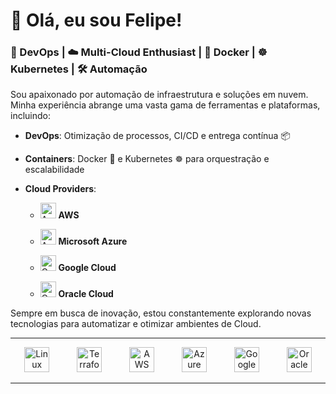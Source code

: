
# 👋 Olá, eu sou Felipe!

### 🚀 DevOps | ☁️ Multi-Cloud Enthusiast | 🐳 Docker | ☸️ Kubernetes | 🛠️ Automação

Sou apaixonado por automação de infraestrutura e soluções em nuvem. Minha experiência abrange uma vasta gama de ferramentas e plataformas, incluindo:

- **DevOps**: Otimização de processos, CI/CD e entrega contínua 📦
- **Containers**: Docker 🐳 e Kubernetes ☸️ para orquestração e escalabilidade
- **Cloud Providers**:
  
  - <img src="https://cdn.jsdelivr.net/gh/devicons/devicon/icons/amazonwebservices/amazonwebservices-original-wordmark.svg" alt="AWS" width="25" height="25"/> **AWS**
    
  - <img src="https://cdn.jsdelivr.net/gh/devicons/devicon/icons/azure/azure-original.svg" alt="Azure" width="25" height="25"/> **Microsoft Azure**
  
  - <img src="https://cdn.jsdelivr.net/gh/devicons/devicon/icons/googlecloud/googlecloud-original.svg" alt="Google Cloud" width="25" height="25"/> **Google Cloud**
    
  - <img src="https://cdn.jsdelivr.net/gh/devicons/devicon/icons/oracle/oracle-original.svg" alt="Oracle Cloud" width="25" height="25"/> **Oracle Cloud**
    
  
Sempre em busca de inovação, estou constantemente explorando novas tecnologias para automatizar e otimizar ambientes de Cloud.

---

<p align="center">
  <img src="https://cdn.jsdelivr.net/gh/devicons/devicon/icons/linux/linux-original.svg" alt="Linux" width="40" height="40" style="margin-right: 40px;"/>
  <img src="https://cdn.jsdelivr.net/gh/devicons/devicon/icons/terraform/terraform-original.svg" alt="Terraform" width="40" height="40" style="margin-right: 40px;"/>
  <img src="https://cdn.jsdelivr.net/gh/devicons/devicon/icons/amazonwebservices/amazonwebservices-original-wordmark.svg" alt="AWS" width="40" height="40" style="margin-right: 40px;"/>
  <img src="https://cdn.jsdelivr.net/gh/devicons/devicon/icons/azure/azure-original.svg" alt="Azure" width="40" height="40" style="margin-right: 40px;"/>
  <img src="https://cdn.jsdelivr.net/gh/devicons/devicon/icons/googlecloud/googlecloud-original.svg" alt="Google Cloud" width="40" height="40" style="margin-right: 40px;"/>
  <img src="https://cdn.jsdelivr.net/gh/devicons/devicon/icons/oracle/oracle-original.svg" alt="Oracle Cloud" width="40" height="40"/>
</p>

---

